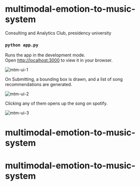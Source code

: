 # multimodal-emotion-to-music-system
Consulting and Analytics Club,
presidency university

### `python app.py`

Runs the app in the development mode.\
Open [http://localhost:3000](http://localhost:3000) to view it in your browser.

![mtm-ui-1](https://user-images.githubusercontent.com/75270052/162983796-77f047fe-e60e-4725-807c-1acf9ddc1022.PNG)

On Submitting, a bounding box is drawn, and a list of song recommendations are generated.

![mtm-ui-2](https://user-images.githubusercontent.com/75270052/162983973-6d8bc549-9d51-4c6a-bcc1-6f4b1a82ca8c.PNG)

 Clicking any of them opens up the song on spotify.
 
![mtm-ui-3](https://user-images.githubusercontent.com/75270052/162984016-584a0431-14d4-4762-9a59-6b4ef26fc7a6.PNG)


# multimodal-emotion-to-music-system
# multimodal-emotion-to-music-system
